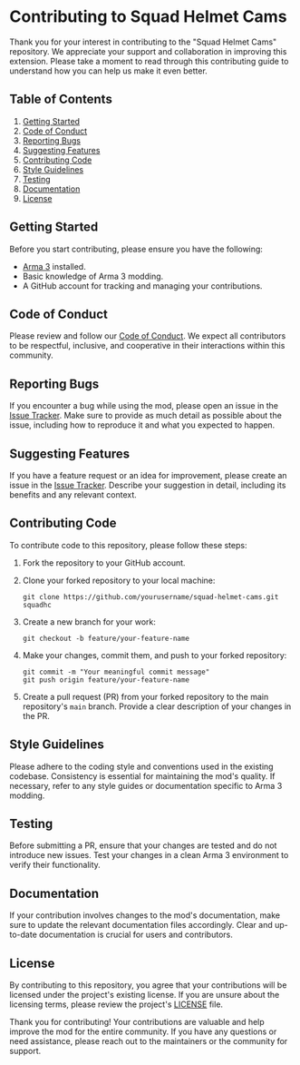 # Contributing to Squad Helmet Cams

Thank you for your interest in contributing to the "Squad Helmet Cams" repository. We appreciate your support and collaboration in improving this extension. Please take a moment to read through this contributing guide to understand how you can help us make it even better.

## Table of Contents

1. [Getting Started](#getting-started)
2. [Code of Conduct](#code-of-conduct)
3. [Reporting Bugs](#reporting-bugs)
4. [Suggesting Features](#suggesting-features)
5. [Contributing Code](#contributing-code)
6. [Style Guidelines](#style-guidelines)
7. [Testing](#testing)
8. [Documentation](#documentation)
9. [License](#license)

## Getting Started

Before you start contributing, please ensure you have the following:

- [Arma 3](https://store.steampowered.com/app/107410/Arma_3/) installed.
- Basic knowledge of Arma 3 modding.
- A GitHub account for tracking and managing your contributions.

## Code of Conduct

Please review and follow our [Code of Conduct](CODE_OF_CONDUCT.md). We expect all contributors to be respectful, inclusive, and cooperative in their interactions within this community.

## Reporting Bugs

If you encounter a bug while using the mod, please open an issue in the [Issue Tracker](https://github.com/Briggybros/squad-helmet-cams/issues). Make sure to provide as much detail as possible about the issue, including how to reproduce it and what you expected to happen.

## Suggesting Features

If you have a feature request or an idea for improvement, please create an issue in the [Issue Tracker](https://github.com/Briggybros/squad-helmet-cams/issues). Describe your suggestion in detail, including its benefits and any relevant context.

## Contributing Code

To contribute code to this repository, please follow these steps:

1. Fork the repository to your GitHub account.
2. Clone your forked repository to your local machine:

   ```shell
   git clone https://github.com/yourusername/squad-helmet-cams.git squadhc
   ```

3. Create a new branch for your work:

   ```shell
   git checkout -b feature/your-feature-name
   ```

4. Make your changes, commit them, and push to your forked repository:

   ```shell
   git commit -m "Your meaningful commit message"
   git push origin feature/your-feature-name
   ```

5. Create a pull request (PR) from your forked repository to the main repository's `main` branch. Provide a clear description of your changes in the PR.

## Style Guidelines

Please adhere to the coding style and conventions used in the existing codebase. Consistency is essential for maintaining the mod's quality. If necessary, refer to any style guides or documentation specific to Arma 3 modding.

## Testing

Before submitting a PR, ensure that your changes are tested and do not introduce new issues. Test your changes in a clean Arma 3 environment to verify their functionality.

## Documentation

If your contribution involves changes to the mod's documentation, make sure to update the relevant documentation files accordingly. Clear and up-to-date documentation is crucial for users and contributors.

## License

By contributing to this repository, you agree that your contributions will be licensed under the project's existing license. If you are unsure about the licensing terms, please review the project's [LICENSE](LICENSE) file.

Thank you for contributing! Your contributions are valuable and help improve the mod for the entire community. If you have any questions or need assistance, please reach out to the maintainers or the community for support.